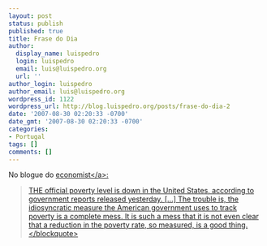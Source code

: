 ```yaml
---
layout: post
status: publish
published: true
title: Frase do Dia
author:
  display_name: luispedro
  login: luispedro
  email: luis@luispedro.org
  url: ''
author_login: luispedro
author_email: luis@luispedro.org
wordpress_id: 1122
wordpress_url: http://blog.luispedro.org/posts/frase-do-dia-2
date: '2007-08-30 02:20:33 -0700'
date_gmt: '2007-08-30 02:20:33 -0700'
categories:
- Portugal
tags: []
comments: []
---
```

<p>No blogue do <a href="http:&#47;&#47;www.economist.com&#47;blogs&#47;freeexchange&#47;2007&#47;08&#47;a_poor_way_to_measure_poverty.cfm">economist<&#47;a>:<br />
<blockquote>THE official poverty level is down in the United States, according to government reports released yesterday. [...] The trouble is, the idiosyncratic measure the American government uses to track poverty is a complete mess. It is such a mess that it is not even clear that a reduction in the poverty rate, so measured, is a good thing.<&#47;blockquote></p>
